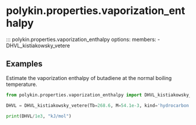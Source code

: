 # polykin.properties.vaporization_enthalpy

::: polykin.properties.vaporization_enthalpy
    options:
        members:
            - DHVL_kistiakowsky_vetere

## Examples

Estimate the vaporization enthalpy of butadiene at the normal boiling temperature.

```python exec="on" source="console"
from polykin.properties.vaporization_enthalpy import DHVL_kistiakowsky_vetere

DHVL = DHVL_kistiakowsky_vetere(Tb=268.6, M=54.1e-3, kind='hydrocarbon')

print(DHVL/1e3, "kJ/mol")
```
